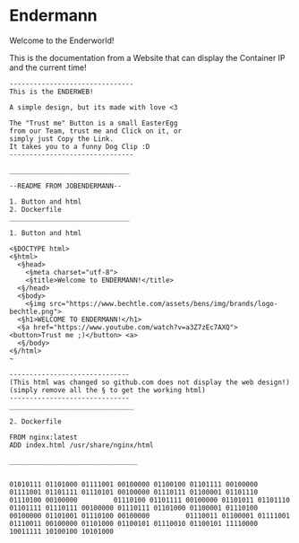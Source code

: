# Endermann

Welcome to the Enderworld!

This is the documentation from a Website that 
can display the Container IP and the current time!

    -------------------------------
    This is the ENDERWEB!

    A simple design, but its made with love <3
 
    The "Trust me" Button is a small EasterEgg 
    from our Team, trust me and Click on it, or 
    simply just Copy the Link. 
    It takes you to a funny Dog Clip :D
    -------------------------------

    ______________________________
    
    --README FROM JOBENDERMANN--

    1. Button and html
    2. Dockerfile
    ______________________________

    1. Button and html

    <§DOCTYPE html>
    <§html>
      <§head>
        <§meta charset="utf-8">
        <§title>Welcome to ENDERMANN!</title>
      <§/head>
      <§body>
        <§img src="https://www.bechtle.com/assets/bens/img/brands/logo-bechtle.png">
      <§h1>WELCOME TO ENDERMANN!</h1>
      <§a href="https://www.youtube.com/watch?v=a3Z7zEc7AXQ"> <button>Trust me ;)</button> <a>
      <§/body>
    <§/html>
    ~

    ------------------------------
    (This html was changed so github.com does not display the web design!) 
    (simply remove all the § to get the working html)
    ------------------------------
    _______________________________
      
    2. Dockerfile
    
    FROM nginx:latest
    ADD index.html /usr/share/nginx/html

    ________________________________
    
    
    01010111 01101000 01111001 00100000 01100100 01101111 00100000 01111001 01101111 01110101 00100000 01110111 01100001 01101110 01110100 00100000         01110100 01101111 00100000 01101011 01101110 01101111 01110111 00100000 01110111 01101000 01100001 01110100 00100000 01101001 01110100 00100000         01110011 01100001 01111001 01110011 00100000 01101000 01100101 01110010 01100101 11110000 10011111 10100100 10101000
